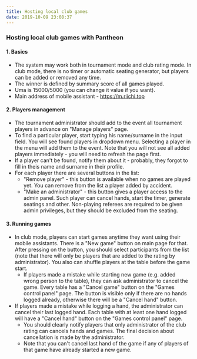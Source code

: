 ```yaml
---
title: Hosting local club games
date: 2019-10-09 23:08:37
---
```


### Hosting local club games with Pantheon

#### 1. Basics
- The system may work both in tournament mode and club rating mode. In club mode, there is no timer or automatic seating generator, but players can be added or removed any time.
- The winner is defined by summary score of all games played.
- Uma is 15000/5000 (you can change it value if you want).
- Main address of mobile assistant - https://m.riichi.top

#### 2. Players management
- The tournament administrator should add to the event all tournament players in advance on "Manage players" page.
- To find a particular player, start typing his name/surname in the input field. You will see found players in dropdown menu. Selecting a player in the menu will add them to the event. Note that you will not see all added players immediately - you will need to refresh the page first.
- If a player can't be found, notify them about it - probably, they forgot to fill in theis name and surname in their profile.
- For each player there are several buttons in the list:
  - "Remove player" - this button is available when no games are played yet. You can remove from the list a player added by accident.
  - "Make an administrator" - this button gives a player access to the admin panel. Such player can cancel hands, start the timer, generate seatings and other. Non-playing referees are required to be given admin privileges, but they should be excluded from the seating.

#### 3. Running games
- In club mode, players can start games anytime they want using their mobile assistants. There is a "New game" button on main page for that. After pressing on the button, you should select participants from the list (note that there will only be players that are added to the rating by administrator). You also can shuffle players at the table before the game start.
  - If players made a mistake while starting new game (e.g. added wrong person to the table), they can ask administrator to cancel the game. Every table has a "Cancel game" button on the "Games control panel" page. The button is visible only if there are no hands logged already, otherwise there will be a "Cancel hand" button.
- If players made a mistake while logging a hand, the administrator can cancel their last logged hand. Each table with at least one hand logged will have a "Cancel hand" button on the "Games control panel" page.
  - You should clearly notify players that only administrator of the club rating can cancels hands and games. The final decision about cancellation is made by the administrator.
  - Note that you can't cancel last hand of the game if any of players of that game have already started a new game.
